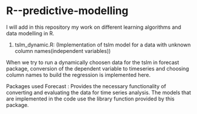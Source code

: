 # R--predictive-modelling

I will add in this repository my work on different learning algorithms and data modelling in R.

1. tslm_dynamic.R: (Implementation of tslm model for a data with unknown column names(independent variables))

When we try to run a  dynamically choosen data for the tslm in forecast package, conversion of the dependent variable to timeseries and choosing column names to build the regression is implemented here. 

Packages used
Forecast​ : Provides the necessary functionality of converting and evaluating the data for time series analysis. The models that are implemented in the code use the library function provided by this package.

